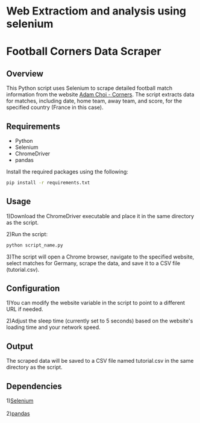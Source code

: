 # Web Extractiom and analysis using selenium


# Football Corners Data Scraper

## Overview
This Python script uses Selenium to scrape detailed football match information from the website [Adam Choi - Corners](https://www.adamchoi.co.uk/corners/detailed). The script extracts data for matches, including date, home team, away team, and score, for the specified country (France in this case).

## Requirements
- Python
- Selenium
- ChromeDriver
- pandas

Install the required packages using the following:
```bash
pip install -r requirements.txt
```

## Usage

1)Download the ChromeDriver executable and place it in the same directory as the script.

2)Run the script:
```bash
python script_name.py
```

3)The script will open a Chrome browser, navigate to the specified website, select matches for Germany, scrape the data, and save it to a CSV file (tutorial.csv).


## Configuration
1)You can modify the website variable in the script to point to a different URL if needed.
<br>

2)Adjust the sleep time (currently set to 5 seconds) based on the website's loading time and your network speed.


## Output
The scraped data will be saved to a CSV file named tutorial.csv in the same directory as the script.

## Dependencies
1)[Selenium](https://selenium.dev/)  
<br>
2)[pandas](https://pandas.pydata.org/)

